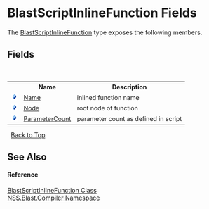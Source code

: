 # BlastScriptInlineFunction Fields
 

The <a href="3fbdacdd-dea0-1dcb-3082-313eb48e07f8">BlastScriptInlineFunction</a> type exposes the following members.


## Fields
&nbsp;<table><tr><th></th><th>Name</th><th>Description</th></tr><tr><td>![Public field](media/pubfield.gif "Public field")</td><td><a href="eba950ac-bfe5-b744-fa98-0bb6c0f36c8f">Name</a></td><td>
inlined function name</td></tr><tr><td>![Public field](media/pubfield.gif "Public field")</td><td><a href="c94f6b96-ff23-1e0f-453a-9e45bab2151e">Node</a></td><td>
root node of function</td></tr><tr><td>![Public field](media/pubfield.gif "Public field")</td><td><a href="31fcc6df-2fbb-0f19-dd8a-77fb298d7371">ParameterCount</a></td><td>
parameter count as defined in script</td></tr></table>&nbsp;
<a href="#blastscriptinlinefunction-fields">Back to Top</a>

## See Also


#### Reference
<a href="3fbdacdd-dea0-1dcb-3082-313eb48e07f8">BlastScriptInlineFunction Class</a><br /><a href="26a25caa-f50b-92ad-f15c-dbb9db1493ae">NSS.Blast.Compiler Namespace</a><br />
